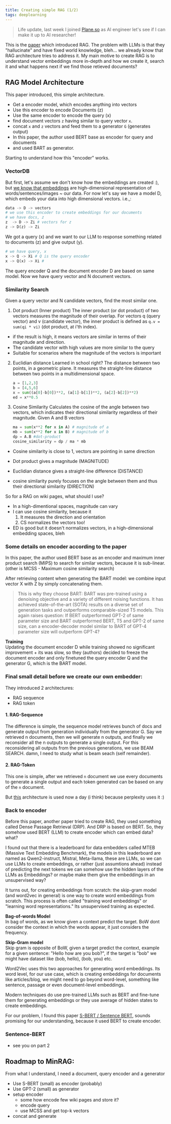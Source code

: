 ```yaml
---
title: Creating simple RAG (1/2)
tags: deeplearning
---
```


> Life update, last week I joined [Plane.so](https://plane.so) as AI engineer let's see if I can make it up to AI researcher!

This is the [paper](https://arxiv.org/abs/2005.11401) which introduced RAG. The problem with LLMs is that they "hallucinate" and have fixed world knowledge, bleh... we already know that RAG architecture tries to address it. My main motive to create RAG is to understand vector embeddings more in-depth and how we create it, search it and what happens next if we find those retieved documents?

## RAG Model Architecture
This paper introduced, this simple architecture.
- Get a encoder model, which encodes anything into vectors
- Use this encoder to encode Documents (z)
- Use the same encoder to encode the query (x)
- find document vectors `z` having similar to query vector `x`.
- concat `x` and `z` vectors and feed them to a generator `G` (generates output)
- In this paper, the author used BERT base as encoder for query and documents
- and used BART as generator.

Starting to understand how this "encoder" works.

### VectorDB
But first, let's assume we don't know how the embeddings are created :), but [we know that embeddings](https://akash5100.github.io/blog/2024/01/15/embeddings.html#embeddings) are high-dimensional representation of words/sentences/images ~ our data. For now let's say we have a model D, which embeds your data into high dimensional vectors. i.e.,:
```py
data -> D -> vectors
# we use this encoder to create embeddings for our documents
# we have docs, z
z  -> D -> Zi # vectors for z
z -> D(z) -> Zi
```
We got a query (x) and we want to our LLM to response something related to documents (z) and give output (y).
```py
# we have query, x
x -> Q -> Xi # Q is the query encoder 
x -> Q(x) -> Xi # 
```

The query encoder Q and the document encoder D are based on same model. Now we have query vector and N document vectors.

### Similarity Search
Given a query vector and N candidate vectors, find the most similar one.

1. Dot product (Inner product)
  The inner product (or dot product) of two vectors measures the magnitude of their overlap. For vectors q (query vector) and v (candidate vector), the inner product is defined as `q.v = sum(qi * vi)` (dot product, at i'th index).
  - if the result is high, it means vectors are similar in terms of their magnitude and direction.
  - The candidate vector with high values are more similar to the query
  - Suitable for scenarios where the magnitude of the vectors is important

2. Euclidian distance
  Learned in school right? The distance between two points, in a geometric plane. It measures the straight-line distance between two points in a multidimensional space.
    ```py
    a = [1,2,3]
    b = [4,5,6]
    x = sum((a[0]-b[0])**2, (a[1]-b[1])**2, (a[2]-b[2])**2)
    ed = x**0.5
    ```

3. Cosine Similarity
  Calculates the cosine of the angle between two vectors, which indicates their directional similarity regardless of their magnitude.
  Given A and B vectors
    ```py
    ma = sum(x**2 for x in A) # magnitude of a
    mb = sum(x**2 for x in B) # magnitude of b
    dp = A.B #dot-product
    cosine_similarity = dp / ma * mb
    ```
  - Cosine similarity is close to 1, vectors are pointing in same direction


- Dot product gives a magnitude (MAGNITUDE)
- Euclidian distance gives a straight-line difference (DISTANCE)
- cosine similarity purely focuses on the angle between them and thus their directional similarity (DIRECTION)

So for a RAG on wiki pages, what should I use?
- In a high-dimentional spaces, magnitude can vary
- I can use cosine similarity, because it
  1. It measures the direction and orientation
  2. CS normalizes the vectors too!
- ED is good but it doesn't normalizes vectors, in a high-dimensional embedding spaces, bleh

### Some details on encoder according to the paper
In this paper, the author used BERT base as an encoder and maximum inner product search (MIPS) to search for similar vectors, because it is sub-linear. (other is MCSS - Maximum cosine similarity search)

After retrieving content when generating the BART model: we combine input vector X with Z by simply concatenating them. 

> This is why they choose BART: BART was pre-trained using a denoising objective and a variety of different noising functions. It has achieved state-of-the-art (SOTA) results on a diverse set of generation tasks and outperforms comparable-sized T5 models.
> This again raises question: If BERT outperformed GPT-2 of same parameter size and BART outperformed BERT, T5 and GPT-2 of same size, can a encoder-decoder model similar to BART of GPT-4 parameter size will outperform GPT-4?

**Training**  
Updating the document encoder D while training showed no significant improvement + its was slow, so they (authors) decided to freeze the document encoder and only finetuned the query encoder Q and the generator G, which is the BART model.
### Final small detail before we create our own embedder:
They introduced 2 architectures:
- RAG sequence
- RAG token

#### 1. RAG-Sequence
The difference is simple, the sequence model retrieves bunch of docs and generate output from generation individually from the generator G. Say we retrieved n documents, then we will generate n outputs, and finally we reconsider all the n outputs to generate a single output. For this reconsidering all outputs from the previous generations, we use BEAM SEARCH. damn, I need to study what is beam seach (self remainder).

#### 2. RAG-Token
This one is simple, after we retrieved `n` document we use every documents to generate a single output and each token generated can be based on any of the `n` document.

But [this](https://arxiv.org/pdf/2310.03214) architecture is used now a day (i think) because perplexity uses it :)

### Back to encoder
Before this paper, another paper tried to create RAG, they used something called Dense Passage Retrieval (DRP). And DRP is based on BERT. So, they somehow used BERT (LLM) to create encoder which can embed data? what?

I found out that there is a leaderboard for data embedders called MTEB (Massive Text Embedding Benchmark), the models in this leaderboard are named as Qwen2-instruct, Mistral, Meta-llama, these are LLMs, so we can use LLMs to create embeddings, or rather (just assumtions ahead) instead of predicting the next tokens we can somehow use the hidden layers of the LLMs as Embeddings? or maybe make them give the embeddings in an unsupervised way?

It turns out, for creating embeddings from scratch: the skip-gram model (and word2vec in general) is one way to create word embeddings from scratch. This process is often called "training word embeddings" or "learning word representations." Its unsupervised training as expected.
  
**Bag-of-words Model**  
In bag of words, as we know given a context predict the target. BoW dont consider the context in which the words appear, it just considers the frequency.

**Skip-Gram model**  
Skip gram is opposite of BoW, given a target predict the context, example for a given sentence: "Hello how are you bob?", if the target is "bob" we might have dataset like (bob, hello), (bob, you) etc.

Word2Vec uses this two approaches for generating word embeddings. Its word level, for our use case, which is creating embeddings for documents like articles/blog, we might need to go beyond word-level, something like sentence, passage or even document-level embeddings.

Modern techniques do use pre-trained LLMs such as BERT and fine-tune them for generating embeddings or they use average of hidden states to create embeddings.

For our problem, I found this paper [S-BERT / Sentence BERT](https://arxiv.org/pdf/1908.10084), sounds promising for our understanding, because it used BERT to create encoder.

### Sentence-BERT
- see you on part 2

## Roadmap to MinRAG:
From what I understand, I need a document, query encoder and a generator
- Use S-BERT (small) as encoder (probably)
- Use GPT-2 (small) as generator
- setup encoder
  - some how encode few wiki pages and store it?
  - encode query
  - use MCSS and get top-k vectors
- concat and generate
